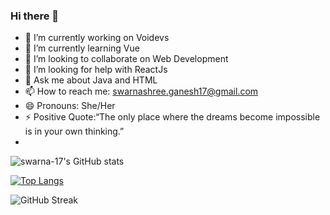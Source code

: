 ### Hi there 👋

- 🔭 I’m currently working on Voidevs
- 🌱 I’m currently learning Vue
- 👯 I’m looking to collaborate on Web Development
- 🤔 I’m looking for help with ReactJs
- 💬 Ask me about Java and HTML
- 📫 How to reach me: swarnashree.ganesh17@gmail.com
- 😄 Pronouns: She/Her
- ⚡ Positive Quote:“The only place where the dreams become impossible is in your own thinking.”
- 
![swarna-17's GitHub stats](https://github-readme-stats.vercel.app/api?username=swarna-17&show_icons=true&theme=blue)


[![Top Langs](https://github-readme-stats.vercel.app/api/top-langs/?username=swarna-17&langs_count=9)](https://github.com/swarna-17/github-readme-stats)


![GitHub Streak](http://github-readme-streak-stats.herokuapp.com/?user=swarna-17&count_private=true&theme=vue)




